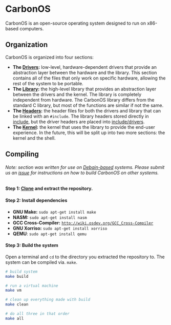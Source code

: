 # CarbonOS
CarbonOS is an open-source operating system designed to run on x86-based computers.

## Organization
CarbonOS is organized into four sections:
* **The [Drivers](drivers):** low-level, hardware-dependent drivers that provide an abstraction layer between the hardware and the library. This section contains all of the files that only work on specific hardware, allowing the rest of the system to be portable.
* **The [Library](library):** the high-level library that provides an abstraction layer between the drivers and the kernel. The library is completely independent from hardware. The CarbonOS library differs from the standard C library, but most of the functions are similar if not the same.
* **The [Headers](include):** the header files for both the drivers and library that can be linked with an `#include`. The library headers stored directly in [include](include), but the driver headers are placed into [include/drivers](include/drivers).
* **The [Kernel](kernel):** the kernel that uses the library to provide the end-user experience. In the future, this will be split up into two more sections: the kernel and the shell.

## Compiling
###### Note: section was written for use on [Debain-based](https://www.debian.org) systems. Please submit us an [issue](issues) for instructions on how to build CarbonOS on other systems.

#### Step 1: [Clone](https://github.com/DavidAylaian/CarbonOS/archive/master.zip) and extract the repository.

#### Step 2: Install dependencies
* **GNU Make:** `sudo apt-get install make`
* **NASM:** `sudo apt-get install nasm`
* **GCC Cross-Compiler:** [`http://wiki.osdev.org/GCC_Cross-Compiler`](http://wiki.osdev.org/GCC_Cross-Compiler)
* **GNU Xorriso:** `sudo apt-get install xorriso`
* **QEMU**: `sudo apt-get install qemu`

#### Step 3: Build the system
Open a terminal and `cd` to the directory you extracted the repository to. The system can be compiled via. `make`.

```bash
# build system
make build

# run a virtual machine
make vm

# clean up everything made with build
make clean

# do all three in that order
make all
```

